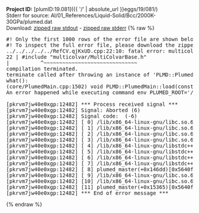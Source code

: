 **Project ID:** [plumID:19.081]({{ '/' | absolute_url }}eggs/19/081/)  
Stderr for source:  Al/01_References/Liquid-Solid/Bcc/2000K-30GPa/plumed.dat   
Download: [zipped raw stdout](plumed.dat.plumed_master.stdout.txt.zip) - [zipped raw stderr](plumed.dat.plumed_master.stderr.txt.zip) 
{% raw %}
<pre>
#! Only the first 1000 rows of the error file are shown below
#! To inspect the full error file, please download the zipped raw stderr file above
../../../../../RefCV.qjKxUD.cpp:22:10: fatal error: multicolvar/MultiColvarBase.h: No such file or directory
22 | #include "multicolvar/MultiColvarBase.h"
|          ^~~~~~~~~~~~~~~~~~~~~~~~~~~~~~~
compilation terminated.
terminate called after throwing an instance of 'PLMD::Plumed::ExceptionError'
what():
(core/PlumedMain.cpp:1502) void PLMD::PlumedMain::load(const std::string&)
An error happened while executing command env PLUMED_ROOT='/home/runner/opt/lib/plumed_master' PLUMED_VERSION='2.11.0-dev' PLUMED_HTMLDIR='/home/runner/opt/share/doc/plumed_master' PLUMED_INCLUDEDIR='/home/runner/opt/include' PLUMED_PROGRAM_NAME='plumed_master' PLUMED_IS_INSTALLED='yes' "/home/runner/opt/lib/plumed_master"/scripts/mklib.sh -n -o ./../../../../../RefCV.2.11.0-dev.so ../../../../../RefCV.cpp

[pkrvm7jw40e0xgp:12482] *** Process received signal ***
[pkrvm7jw40e0xgp:12482] Signal: Aborted (6)
[pkrvm7jw40e0xgp:12482] Signal code:  (-6)
[pkrvm7jw40e0xgp:12482] [ 0] /lib/x86_64-linux-gnu/libc.so.6(+0x45330)[0x7f1bdce45330]
[pkrvm7jw40e0xgp:12482] [ 1] /lib/x86_64-linux-gnu/libc.so.6(pthread_kill+0x11c)[0x7f1bdce9eb2c]
[pkrvm7jw40e0xgp:12482] [ 2] /lib/x86_64-linux-gnu/libc.so.6(gsignal+0x1e)[0x7f1bdce4527e]
[pkrvm7jw40e0xgp:12482] [ 3] /lib/x86_64-linux-gnu/libc.so.6(abort+0xdf)[0x7f1bdce288ff]
[pkrvm7jw40e0xgp:12482] [ 4] /lib/x86_64-linux-gnu/libstdc++.so.6(+0xa5ff5)[0x7f1bdd2a5ff5]
[pkrvm7jw40e0xgp:12482] [ 5] /lib/x86_64-linux-gnu/libstdc++.so.6(+0xbb0da)[0x7f1bdd2bb0da]
[pkrvm7jw40e0xgp:12482] [ 6] /lib/x86_64-linux-gnu/libstdc++.so.6(_ZSt10unexpectedv+0x0)[0x7f1bdd2a5a55]
[pkrvm7jw40e0xgp:12482] [ 7] /lib/x86_64-linux-gnu/libstdc++.so.6(+0xa5a6f)[0x7f1bdd2a5a6f]
[pkrvm7jw40e0xgp:12482] [ 8] plumed_master(+0x146dd)[0x5640f73db6dd]
[pkrvm7jw40e0xgp:12482] [ 9] /lib/x86_64-linux-gnu/libc.so.6(+0x2a1ca)[0x7f1bdce2a1ca]
[pkrvm7jw40e0xgp:12482] [10] /lib/x86_64-linux-gnu/libc.so.6(__libc_start_main+0x8b)[0x7f1bdce2a28b]
[pkrvm7jw40e0xgp:12482] [11] plumed_master(+0x15365)[0x5640f73dc365]
[pkrvm7jw40e0xgp:12482] *** End of error message ***
</pre>
{% endraw %}
